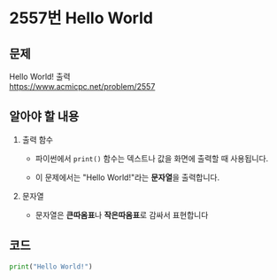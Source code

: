 # 2557번 Hello World
## 문제 
Hello World! 출력   
https://www.acmicpc.net/problem/2557

## 알아야 할 내용
1. 출력 함수 
    - 파이썬에서 `print()` 함수는 덱스트나 값을 화면에 출력할 때 사용됩니다.

    - 이 문제에서는 "Hello World!"라는 **문자열**을 출력합니다.

2. 문자열 
    - 문자열은 **큰따옴표**나 **작은따옴표**로 감싸서 표현합니다    

## 코드
```python
print("Hello World!")
```




